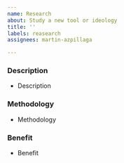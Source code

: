 ```yaml
---
name: Research
about: Study a new tool or ideology
title: ''
labels: reasearch
assignees: martin-azpillaga

---
```


### Description
- Description

### Methodology
- Methodology

### Benefit
- Benefit
